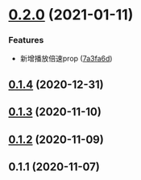 # [0.2.0](https://github.com/coldrainf/react-native-simple-danmaku/compare/0.1.4...0.2.0) (2021-01-11)


### Features

* 新增播放倍速prop ([7a3fa6d](https://github.com/coldrainf/react-native-simple-danmaku/commit/7a3fa6d9bf68df86725b8ee98b598576d8ff4400))

## [0.1.4](https://github.com/coldrainf/react-native-simple-danmaku/compare/0.1.3...0.1.4) (2020-12-31)

## [0.1.3](https://github.com/coldrainf/react-native-simple-danmaku/compare/0.1.2...0.1.3) (2020-11-10)

## [0.1.2](https://github.com/coldrainf/react-native-simple-danmaku/compare/0.1.1...0.1.2) (2020-11-09)

## 0.1.1 (2020-11-07)


